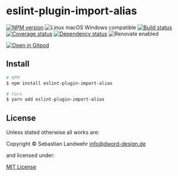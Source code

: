 <!-- TITLE/ -->
# eslint-plugin-import-alias
<!-- /TITLE -->

<!-- BADGES/ -->
[![NPM version](https://img.shields.io/npm/v/eslint-plugin-import-alias.svg)](https://npmjs.org/package/eslint-plugin-import-alias)
![Linux macOS Windows compatible](https://img.shields.io/badge/os-linux%20%7C%C2%A0macos%20%7C%C2%A0windows-blue)
[![Build status](https://img.shields.io/github/workflow/status/dword-design/eslint-plugin-import-alias/build)](https://github.com/dword-design/eslint-plugin-import-alias/actions)
[![Coverage status](https://img.shields.io/coveralls/dword-design/eslint-plugin-import-alias)](https://coveralls.io/github/dword-design/eslint-plugin-import-alias)
[![Dependency status](https://img.shields.io/david/dword-design/eslint-plugin-import-alias)](https://david-dm.org/dword-design/eslint-plugin-import-alias)
![Renovate enabled](https://img.shields.io/badge/renovate-enabled-brightgreen)

[![Open in Gitpod](https://gitpod.io/button/open-in-gitpod.svg)](https://gitpod.io/#https://github.com/dword-design/eslint-plugin-import-alias)
<!-- /BADGES -->

<!-- DESCRIPTION/ -->

<!-- /DESCRIPTION -->

<!-- INSTALL/ -->
## Install

```bash
# NPM
$ npm install eslint-plugin-import-alias

# Yarn
$ yarn add eslint-plugin-import-alias
```
<!-- /INSTALL -->

<!-- LICENSE/ -->
## License

Unless stated otherwise all works are:

Copyright &copy; Sebastian Landwehr <info@dword-design.de>

and licensed under:

[MIT License](https://opensource.org/licenses/MIT)
<!-- /LICENSE -->
